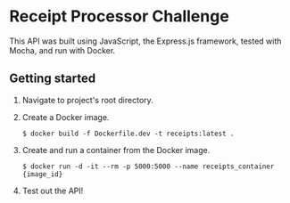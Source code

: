 # Receipt Processor Challenge
This API was built using JavaScript, the Express.js framework, tested with Mocha, and run with Docker.

## Getting started
1. Navigate to project's root directory.

2. Create a Docker image.

    ```$ docker build -f Dockerfile.dev -t receipts:latest . ```

3. Create and run a container from the Docker image.

    ```$ docker run -d -it --rm -p 5000:5000 --name receipts_container {image_id}```

4. Test out the API!